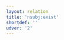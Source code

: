 ```yaml
---
layout: relation
title: 'nsubj:exist'
shortdef: ''
udver: '2'
---
```

<!-- Interlanguage links updated Út zář 29 20:43:23 CEST 2020 -->

